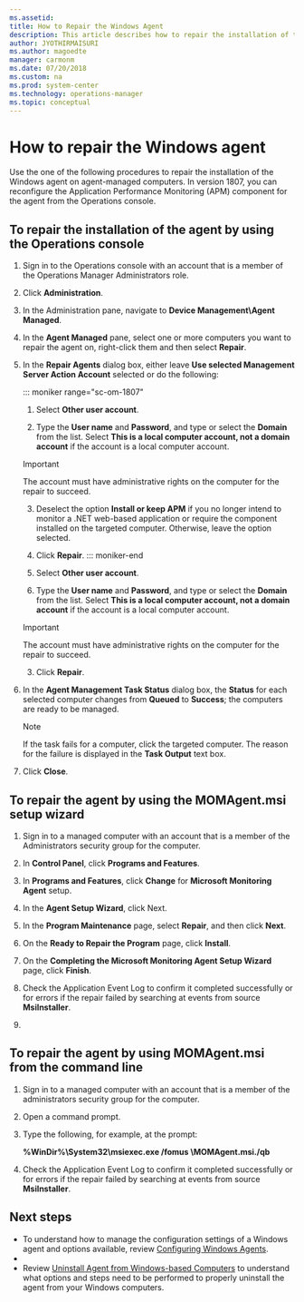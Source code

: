 ```yaml
---
ms.assetid: 
title: How to Repair the Windows Agent
description: This article describes how to repair the installation of the Operations Manager agent on Windows computers.
author: JYOTHIRMAISURI
ms.author: magoedte
manager: carmonm
ms.date: 07/20/2018
ms.custom: na
ms.prod: system-center
ms.technology: operations-manager
ms.topic: conceptual
---
```


# How to repair the Windows agent
Use the one of the following procedures to repair the installation of the Windows agent on agent-managed computers.  In version 1807, you can reconfigure the Application Performance Monitoring (APM) component for the agent from the Operations console.  

## To repair the installation of the agent by using the Operations console

1. Sign in to the Operations console with an account that is a member of the Operations Manager Administrators role.

2.  Click **Administration**.

3.  In the Administration pane, navigate to **Device Management\Agent Managed**.

4.  In the **Agent Managed** pane, select one or more computers you want to repair the agent on, right-click them and then select **Repair**.

5.  In the **Repair Agents** dialog box, either leave **Use selected Management Server Action Account** selected or do the following:

    ::: moniker range="sc-om-1807"
    1. Select **Other user account**.
    
    2. Type the **User name** and **Password**, and type or select the **Domain** from the list. Select **This is a local computer account, not a domain account** if the account is a local computer account.

    >[!IMPORTANT]
    >The account must have administrative rights on the computer for the repair to succeed.

    3. Deselect the option **Install or keep APM** if you no longer intend to monitor a .NET web-based application or require the component installed on the targeted computer.  Otherwise, leave the option selected.  
    
    4. Click **Repair**.
    ::: moniker-end

    1. Select **Other user account**.
    
    2. Type the **User name** and **Password**, and type or select the **Domain** from the list. Select **This is a local computer account, not a domain account** if the account is a local computer account.

    >[!IMPORTANT]
    >The account must have administrative rights on the computer for the repair to succeed.

    3. Click **Repair**. 

4. In the **Agent Management Task Status** dialog box, the **Status** for each selected computer changes from **Queued** to **Success**; the computers are ready to be managed.

    > [!NOTE]
    > If the task fails for a computer, click the targeted computer. The reason for the failure is displayed in the **Task Output** text box.

5. Click **Close**.

## To repair the agent by using the MOMAgent.msi setup wizard

1. Sign in to a managed computer with an account that is a member of the Administrators security group for the computer.

2. In **Control Panel**, click **Programs and Features**.

3. In **Programs and Features**, click **Change** for **Microsoft Monitoring Agent** setup.

4. In the **Agent Setup Wizard**, click Next.

5. In the **Program Maintenance** page, select **Repair**, and then click **Next**.

6. On the **Ready to Repair the Program** page, click **Install**.

7. On the **Completing the Microsoft Monitoring Agent Setup Wizard** page, click **Finish**.

8. Check the Application Event Log to confirm it completed successfully or for errors if the repair failed by searching at events from source **MsiInstaller**.
9. 
## To repair the agent by using MOMAgent.msi from the command line

1.  Sign in to a managed computer with an account that is a member of the administrators security group for the computer.

2. Open a command prompt.

3. Type the following, for example, at the prompt:

    **%WinDir%\System32\msiexec.exe /fomus <path>\MOMAgent.msi./qb** 

4. Check the Application Event Log to confirm it completed successfully or for errors if the repair failed by searching at events from source **MsiInstaller**.  

## Next steps

- To understand how to manage the configuration settings of a Windows agent and options available, review [Configuring Windows Agents](manage-deploy-config-windows-agent.md).
- 
- Review [Uninstall Agent from Windows-based Computers](manage-uninstall-windows-agent.md) to understand what options and steps need to be performed to properly uninstall  the agent from your Windows computers.  
